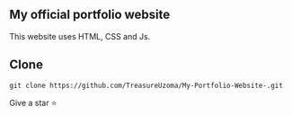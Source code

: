 ## My official portfolio website 
This website uses HTML, CSS and Js.

## Clone
```
git clone https://github.com/TreasureUzoma/My-Portfolio-Website-.git
```
Give a star ⭐
